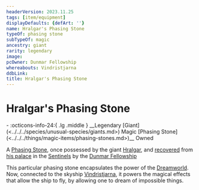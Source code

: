 ```yaml
---
headerVersion: 2023.11.25
tags: [item/equipment]
displayDefaults: {defArt: ''}
name: Hralgar's Phasing Stone
typeOf: phasing stone
subTypeOf: magic
ancestry: giant
rarity: legendary
image:
pcOwner: Dunmar Fellowship
whereabouts: Vindristjarna
ddbLink:
title: Hralgar's Phasing Stone
---
```

# Hralgar's Phasing Stone
<div class="grid cards ext-narrow-margin ext-one-column" markdown>
- :octicons-info-24:{ .lg .middle } __Legendary [Giant](<../../../species/unusual-species/giants.md>) Magic [Phasing Stone](<../../../things/magic-items/phasing-stones.md>)__  
   Owned  
</div>


A [Phasing Stone](<../../../things/magic-items/phasing-stones.md>), once possessed by the giant [Hralgar](<../../../people/giants/hralgar.md>), and [recovered](<../session-notes/session-73-dufr.md>) from [his palace](<../../../gazetteer/central-highlands/hralgar-s-palace.md>) in the [Sentinels](<../../../gazetteer/sentinel-range.md>) by the [Dunmar Fellowship](<../../../people/pcs/dunmar-fellowship/dunmar-fellowship.md>)

This particular phasing stone encapsulates the power of the [Dreamworld](<../../../cosmology/dreamworld.md>). Now, connected to the skyship [Vindristjarna](<../../../things/ships/vindristjarna.md>), it powers the magical effects that allow the ship to fly, by allowing one to dream of impossible things. 